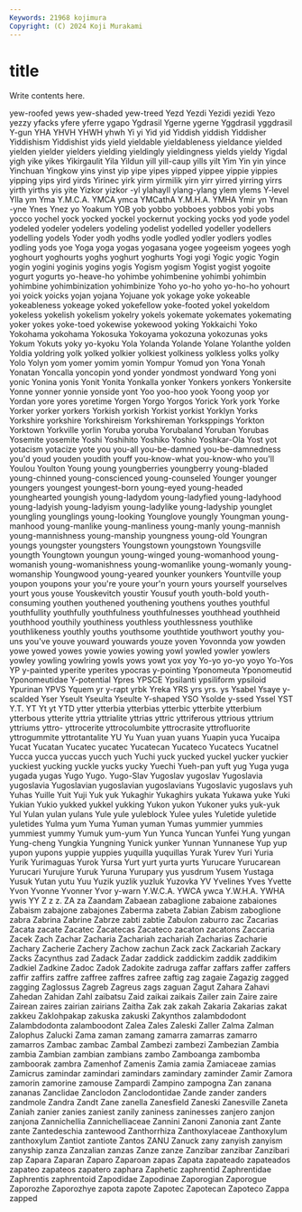 ```yaml
---
Keywords: 21968 kojimura
Copyright: (C) 2024 Koji Murakami
---
```


# title

Write contents here.



 yew-roofed yews yew-shaded yew-treed
Yezd Yezdi Yezidi yezidi Yezo yezzy yfacks yfere yferre ygapo
Ygdrasil Ygerne ygerne Yggdrasil yggdrasil Y-gun YHA YHVH YHWH yhwh
Yi yi Yid yid Yiddish yiddish Yiddisher Yiddishism Yiddishist yids
yield yieldable yieldableness yieldance yielded yielden yielder yielders yielding yieldingly
yieldingness yields yieldy Yigdal yigh yike yikes Yikirgaulit Yila Yildun
yill yill-caup yills yilt Yim Yin yin yince Yinchuan Yingkow
yins yinst yip yipe yipes yipped yippee yippie yippies yipping
yips yird yirds Yirinec yirk yirm yirmilik yirn yirr yirred
yirring yirrs yirth yirths yis yite Yizkor yizkor -yl ylahayll
ylang-ylang ylem ylems Y-level Ylla ym Yma Y.M.C.A. YMCA ymca
YMCathA Y.M.H.A. YMHA Ymir yn Ynan -yne Ynes Ynez yo
Yoakum YOB yob yobbo yobboes yobbos yobi yobs yocco yochel
yock yocked yockel yockernut yocking yocks yod yode yodel yodeled
yodeler yodelers yodeling yodelist yodelled yodeller yodellers yodelling yodels Yoder
yodh yodhs yodle yodled yodler yodlers yodles yodling yods yoe
Yoga yoga yogas yogasana yogee yogeeism yogees yogh yoghourt yoghourts
yoghs yoghurt yoghurts Yogi yogi Yogic yogic Yogin yogin yogini
yoginis yogins yogis Yogism yogism Yogist yogist yogoite yogurt yogurts
yo-heave-ho yohimbe yohimbenine yohimbi yohimbin yohimbine yohimbinization yohimbinize Yoho yo-ho
yoho yo-ho-ho yohourt yoi yoick yoicks yojan yojana Yojuane yok
yokage yoke yokeable yokeableness yokeage yoked yokefellow yoke-footed yokel yokeldom
yokeless yokelish yokelism yokelry yokels yokemate yokemates yokemating yoker yokes
yoke-toed yokewise yokewood yoking Yokkaichi Yoko Yokohama yokohama Yokosuka Yokoyama
yokozuna yokozunas yoks Yokum Yokuts yoky yo-kyoku Yola Yolanda Yolande
Yolane Yolanthe yolden Yoldia yoldring yolk yolked yolkier yolkiest yolkiness
yolkless yolks yolky Yolo Yolyn yom yomer yomim yomin Yompur
Yomud yon Yona Yonah Yonatan Yoncalla yoncopin yond yonder yondmost
yondward Yong yoni yonic Yonina yonis Yonit Yonita Yonkalla yonker
Yonkers yonkers Yonkersite Yonne yonner yonnie yonside yont Yoo yoo-hoo
yook Yoong yoop yor Yordan yore yores yoretime Yorgen Yorgo
Yorgos Yorick York york Yorke Yorker yorker yorkers Yorkish yorkish
Yorkist yorkist Yorklyn Yorks Yorkshire yorkshire Yorkshireism Yorkshireman Yorksppings Yorkton
Yorktown Yorkville yorlin Yoruba yoruba Yorubaland Yoruban Yorubas Yosemite yosemite
Yoshi Yoshihito Yoshiko Yoshio Yoshkar-Ola Yost yot yotacism yotacize yote
you you-all you-be-damned you-be-damnedness you'd youd youden youdith youff you-know-what
you-know-who you'll Youlou Youlton Young young youngberries youngberry young-bladed young-chinned
young-conscienced young-counseled Younger younger youngers youngest youngest-born young-eyed young-headed younghearted
youngish young-ladydom young-ladyfied young-ladyhood young-ladyish young-ladyism young-ladylike young-ladyship younglet youngling
younglings young-looking Younglove youngly Youngman young-manhood young-manlike young-manliness young-manly young-mannish
young-mannishness young-manship youngness young-old Youngran youngs youngster youngsters Youngstown youngstown
Youngsville youngth Youngtown youngun young-winged young-womanhood young-womanish young-womanishness young-womanlike young-womanly
young-womanship Youngwood young-yeared younker younkers Yountville youp youpon youpons your
you're youre your'n yourn yours yourself yourselves yourt yous youse
Youskevitch youstir Yousuf youth youth-bold youth-consuming youthen youthened youthening youthens
youthes youthful youthfullity youthfully youthfulness youthfulnesses youthhead youthheid youthhood youthily
youthiness youthless youthlessness youthlike youthlikeness youthly youths youthsome youthtide youthwort
youthy you-uns you've youve youward youwards youze yoven Yovonnda yow
yowden yowe yowed yowes yowie yowies yowing yowl yowled yowler
yowlers yowley yowling yowlring yowls yows yowt yox yoy Yo-yo
yo-yo yoyo Yo-Yos YP y-painted yperite yperites ypocras y-pointing Yponomeuta
Yponomeutid Yponomeutidae Y-potential Ypres YPSCE Ypsilanti ypsiliform ypsiloid Ypurinan YPVS
Yquem yr y-rapt yrbk Yreka YRS yrs yrs. ys Ysabel
Ysaye y-scalded Yser Yseult Yseulta Yseulte Y-shaped YSO Ysolde y-ssed
Yssel YST Y.T. YT Yt yt YTD ytter ytterbia ytterbias
ytterbic ytterbite ytterbium ytterbous ytterite yttria yttrialite yttrias yttric yttriferous
yttrious yttrium yttriums yttro- yttrocerite yttrocolumbite yttrocrasite yttrofluorite yttrogummite yttrotantalite
YU Yu Yuan yuan yuans Yuapin yuca Yucaipa Yucat Yucatan
Yucatec yucatec Yucatecan Yucateco Yucatecs Yucatnel Yucca yucca yuccas yucch
yuch Yuchi yuck yucked yuckel yucker yuckier yuckiest yucking yuckle
yucks yucky Yuechi Yueh-pan yuft yug Yuga yuga yugada yugas
Yugo Yugo. Yugo-Slav Yugoslav yugoslav Yugoslavia yugoslavia Yugoslavian yugoslavian yugoslavians
Yugoslavic yugoslavs yuh Yuhas Yuille Yuit Yuji Yuk yuk Yukaghir
Yukaghirs yukata Yukawa yuke Yuki Yukian Yukio yukked yukkel yukking
Yukon yukon Yukoner yuks yuk-yuk Yul Yulan yulan yulans Yule
yule yuleblock Yulee yules Yuletide yuletide yuletides Yulma yum Yuma
Yuman yuman Yumas yummier yummies yummiest yummy Yumuk yum-yum Yun
Yunca Yuncan Yunfei Yung yungan Yung-cheng Yungkia Yungning Yunick yunker
Yunnan Yunnanese Yup yup yupon yupons yuppie yuppies yuquilla yuquillas
Yurak Yurev Yuri Yuria Yurik Yurimaguas Yurok Yursa Yurt yurt
yurta yurts Yurucare Yurucarean Yurucari Yurujure Yuruk Yuruna Yurupary yus
yusdrum Yusem Yustaga Yusuk Yutan yutu Yuu Yuzik yuzlik yuzluk
Yuzovka YV Yvelines Yves Yvette Yvon Yvonne Yvonner Yvor y-warn
Y.W.C.A. YWCA ywca Y.W.H.A. YWHA ywis YY Z z z.
ZA za Zaandam Zabaean zabaglione zabaione zabaiones Zabaism zabajone zabajones
Zaberma zabeta Zabian Zabism zaboglione zabra Zabrina Zabrine Zabrze zabti
zabtie Zabulon zaburro zac Zacarias Zacata zacate Zacatec Zacatecas Zacateco
zacaton zacatons Zaccaria Zacek Zach Zachar Zacharia Zachariah zachariah Zacharias
Zacharie Zachary Zacherie Zachery Zachow zachun Zack zack Zackariah Zackary
Zacks Zacynthus zad Zadack Zadar zaddick zaddickim zaddik zaddikim Zadkiel
Zadkine Zadoc Zadok Zadokite zadruga zaffar zaffars zaffer zaffers zaffir
zaffirs zaffre zaffree zaffres zafree zaftig zag zagaie Zagazig zagged
zagging Zaglossus Zagreb Zagreus zags zaguan Zagut Zahara Zahavi Zahedan
Zahidan Zahl zaibatsu Zaid zaikai zaikais Zailer zain Zaire zaire
Zairean zaires zairian zairians Zaitha Zak zak zakah Zakaria Zakarias
zakat zakkeu Zaklohpakap zakuska zakuski Zakynthos zalambdodont Zalambdodonta zalamboodont Zalea
Zales Zaleski Zaller Zalma Zalman Zalophus Zalucki Zama zaman zamang
zamarra zamarras zamarro zamarros Zambac zambac Zambal Zambezi zambezi Zambezian
Zambia zambia Zambian zambian zambians zambo Zamboanga zambomba zamboorak zambra
Zamenhof Zamenis Zamia zamia Zamiaceae zamias Zamicrus zamindar zamindari zamindars
zamindary zaminder Zamir Zamora zamorin zamorine zamouse Zampardi Zampino zampogna
Zan zanana zananas Zanclidae Zanclodon Zanclodontidae Zande zander zanders zandmole
Zandra Zandt Zane zanella Zanesfield Zaneski Zanesville Zaneta Zaniah zanier
zanies zaniest zanily zaniness zaninesses zanjero zanjon zanjona Zannichellia Zannichelliaceae
Zannini Zanoni Zanonia zant Zante zante Zantedeschia zantewood Zanthorrhiza Zanthoxylaceae
Zanthoxylum zanthoxylum Zantiot zantiote Zantos ZANU Zanuck zany zanyish zanyism
zanyship zanza Zanzalian zanzas Zanze zanze Zanzibar zanzibar Zanzibari zap
Zapara Zaparan Zaparo Zaparoan zapas Zapata zapateado zapateados zapateo zapateos
zapatero zaphara Zaphetic zaphrentid Zaphrentidae Zaphrentis zaphrentoid Zapodidae Zapodinae Zaporogian
Zaporogue Zaporozhe Zaporozhye zapota zapote Zapotec Zapotecan Zapoteco Zappa zapped
